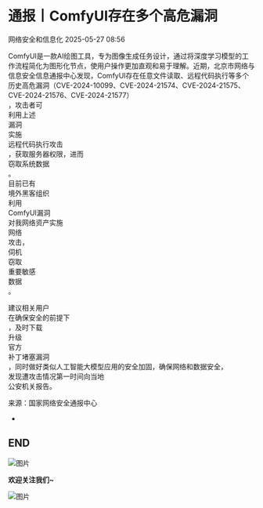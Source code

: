 #  通报丨ComfyUI存在多个高危漏洞   
 网络安全和信息化   2025-05-27 08:56  
  
ComfyUI是一款AI绘图工具，专为图像生成任务设计，通过将深度学习模型的工作流程简化为图形化节点，使用户操作更加直观和易于理解。近期，北京市网络与信息安全信息通报中心发现，ComfyUI存在任意文件读取、远程代码执行等多个历史高危漏洞（CVE-2024-10099、CVE-2024-21574、CVE-2024-21575、CVE-2024-21576、CVE-2024-21577）  
，攻击者可  
利用上述  
漏洞  
实施  
远程代码执行攻击  
，获取服务器权限，进而  
窃取系统数据  
。  
目前已有  
境外黑客组织  
利用  
ComfyUI漏洞  
对我网络资产实施  
网络  
攻击，  
伺机  
窃取  
重要敏感  
数据  
。  
  
建议相关用户  
在确保安全的前提下  
，及时下载  
升级  
官方  
补丁堵塞漏洞  
，同时做好类似人工智能大模型应用的安全加固，确保网络和数据安全，  
发现遭攻击情况第一时间向当地  
公安机关报告。  
  
来源：国家网络安全通报中心  
  
-  
END  
-  
  
![图片](https://mmbiz.qpic.cn/sz_mmbiz_gif/co91jb4rYkM8O2Vk1NMvSibBxaP5NSgRL1CpLoy06mLBVffNPZvoS2J6QNQnu0ybyprZ4UicZ4X7icgo5M3YWndwg/640?wx_fmt=gif&wxfrom=5&wx_lazy=1&wx_co=1&tp=webp "")  
  
  
**欢迎关注我们~**  
  
  
  
![图片](https://mmbiz.qpic.cn/sz_mmbiz_jpg/co91jb4rYkOSU1xg4xqGTRzKia2u7n9vpBNvN4tu4xdZsDQLJ6ysIANeNPwWOCANicztN09SZt9JicD9icgiaf2ZV1Q/640?wx_fmt=other&from=appmsg&wxfrom=5&wx_lazy=1&wx_co=1&tp=webp "")  
  
